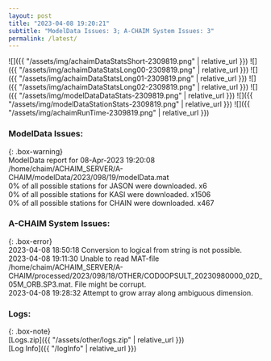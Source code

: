 ```yaml
---
layout: post
title: "2023-04-08 19:20:21"
subtitle: "ModelData Issues: 3; A-CHAIM System Issues: 3"
permalink: /latest/
---
```


![]({{ "/assets/img/achaimDataStatsShort-2309819.png" | relative_url }})
![]({{ "/assets/img/achaimDataStatsLong00-2309819.png" | relative_url }})
![]({{ "/assets/img/achaimDataStatsLong01-2309819.png" | relative_url }})
![]({{ "/assets/img/achaimDataStatsLong02-2309819.png" | relative_url }})
![]({{ "/assets/img/modelDataDataStats-2309819.png" | relative_url }})
![]({{ "/assets/img/modelDataStationStats-2309819.png" | relative_url }})
![]({{ "/assets/img/achaimRunTime-2309819.png" | relative_url }})


### ModelData Issues:  
  
{: .box-warning}  
 ModelData report for 08-Apr-2023 19:20:08   
 /home/chaim/ACHAIM_SERVER/A-CHAIM/modelData/2023/098/19/modelData.mat   
 0% of all possible stations for JASON were downloaded. x6   
 0% of all possible stations for KASI were downloaded. x1506   
 0% of all possible stations for CHAIN were downloaded. x467   
  
### A-CHAIM System Issues:  
  
{: .box-error}  
2023-04-08 18:50:18 Conversion to logical from string is not possible.  
2023-04-08 19:11:30 Unable to read MAT-file /home/chaim/ACHAIM_SERVER/A-CHAIM/processed/2023/098/18/OTHER/COD0OPSULT_20230980000_02D_05M_ORB.SP3.mat. File might be corrupt.  
2023-04-08 19:28:32 Attempt to grow array along ambiguous dimension.  

### Logs:  
  
{: .box-note}  
[Logs.zip]({{ "/assets/other/logs.zip" | relative_url }})  
[Log Info]({{ "/logInfo" | relative_url }})  

